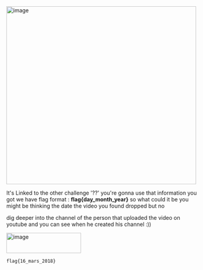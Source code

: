 <img width="496" height="465" alt="image" src="https://github.com/user-attachments/assets/2537cb6b-18b1-4837-a2da-95eecad6b196" />

It's Linked  to the other challenge '??' you're gonna use that information you got we have flag format : **flag{day_month_year}**
so what could it be you might be thinking the date the video you found dropped but no 

dig deeper into the channel of the person that uploaded the video on youtube and you can see when he created his channel :))

<img width="195" height="53" alt="image" src="https://github.com/user-attachments/assets/5f55ca03-2b14-4ab5-af72-ee512c56755a" />

`flag{16_mars_2018}`
